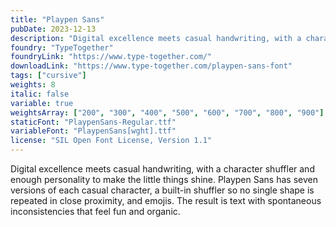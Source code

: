 ```yaml
---
title: "Playpen Sans"
pubDate: 2023-12-13
description: "Digital excellence meets casual handwriting, with a character shuffler and enough personality to make the little things shine."
foundry: "TypeTogether"
foundryLink: "https://www.type-together.com/"
downloadLink: "https://www.type-together.com/playpen-sans-font"
tags: ["cursive"]
weights: 8
italic: false
variable: true
weightsArray: ["200", "300", "400", "500", "600", "700", "800", "900"]
staticFont: "PlaypenSans-Regular.ttf"
variableFont: "PlaypenSans[wght].ttf"
license: "SIL Open Font License, Version 1.1"
---
```


Digital excellence meets casual handwriting, with a character shuffler and enough personality to make the little things shine. Playpen Sans has seven versions of each casual character, a built-in shuffler so no single shape is repeated in close proximity, and emojis. The result is text with spontaneous inconsistencies that feel fun and organic.
